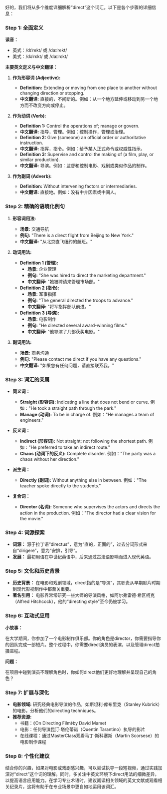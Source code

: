 好的，我们将从多个维度详细解析“direct”这个词汇。以下是各个步骤的详细信息：

### Step 1: 全面定义

**读音：**
- 英式：/dɪˈrekt/ 或 /daɪˈrekt/
- 美式：/dəˈrɛkt/ 或 /daɪˈrɛkt/

**主要英文定义与中文翻译：**

1. **作为形容词 (Adjective):**
   - **Definition:** Extending or moving from one place to another without changing direction or stopping.
   - **中文翻译:** 直接的，不间断的。例如：从一个地方延伸或移动到另一个地方而不改变方向或停止。

2. **作为动词 (Verb):**
   - **Definition 1:** Control the operations of; manage or govern.
   - **中文翻译:** 指导，管理。例如：控制操作，管理或治理。
   - **Definition 2:** Give (someone) an official order or authoritative instruction.
   - **中文翻译:** 指挥，指令。例如：给予某人正式命令或权威性指示。
   - **Definition 3:** Supervise and control the making of (a film, play, or similar production).
   - **中文翻译:** 导演。例如：监督和控制电影、戏剧或类似作品的制作。

3. **作为副词 (Adverb):**
   - **Definition:** Without intervening factors or intermediaries.
   - **中文翻译:** 直接地。例如：没有中介因素或中间人。

### Step 2: 精确的语境化例句

1. **形容词用法:**
   - **场景:** 交通导航
   - **例句:** "There is a direct flight from Beijing to New York."
   - **中文翻译:** "从北京直飞纽约的航班。"

2. **动词用法:**
   - **Definition 1 (管理):** 
     - **场景:** 企业管理
     - **例句:** "She was hired to direct the marketing department."
     - **中文翻译:** "她被聘请来管理市场部。"
   - **Definition 2 (指令):**
     - **场景:** 军事指挥
     - **例句:** "The general directed the troops to advance."
     - **中文翻译:** "将军指挥部队前进。"
   - **Definition 3 (导演):**
     - **场景:** 电影制作
     - **例句:** "He directed several award-winning films."
     - **中文翻译:** "他导演了几部获奖电影。"
   
3. **副词用法:**
   - **场景:** 商务沟通
   - **例句:** "Please contact me direct if you have any questions."
   - **中文翻译:** "如果您有任何问题，请直接联系我。"

### Step 3: 词汇的亲属

- **同义词：**
  - **Straight (形容词):** Indicating a line that does not bend or curve. 例如："He took a straight path through the park."
  - **Manage (动词):** To be in charge of. 例如："He manages a team of engineers."

- **反义词：**
  - **Indirect (形容词):** Not straight; not following the shortest path. 例如："He preferred to take an indirect route."
  - **Chaos (动词下的反义):** Complete disorder. 例如："The party was a chaos without her direction."

- **派生词：**
  - **Directly (副词):** Without anything else in between. 例如："The teacher spoke directly to the students."
 
- **复合词：**
  - **Director (名词):** Someone who supervises the actors and directs the action in the production. 例如："The director had a clear vision for the movie."

### Step 4: 词源探索

- **词源：** 源于拉丁语“directus”，意为“直的，正面的”，过去分词形式来自“dirigere”，意为“安排，引导”。
- **发展：** 最初用语在中世纪英语中，后来通过古法语影响而进入现代英语。

### Step 5: 文化和历史背景

- **历史背景：** 在电影和戏剧领域，direct指的是“导演”，其职责从早期默片时期到现代影视制作中都至关重要。
- **著名引用：** 电影界常常研究一些大师的导演风格，如阿尔弗雷德·希区柯克（Alfred Hitchcock），他的“directing style”至今仍被学习。

### Step 6: 互动式应用

**小故事：**

在大学期间，你参加了一个电影制作俱乐部。你的角色是director，你需要指导你的团队完成一部短片。整个过程中，你需要direct演员的表演，以及管理direct拍摄进程。

**问题：**

在项目中碰到演员不理解角色时，你如何direct他们更好地理解并呈现自己的角色？

### Step 7: 扩展与深化

- **电影领域:** 研究经典电影导演的作品，如斯坦利·库布里克（Stanley Kubrick）的电影，分析他们的directing techniques。
- **推荐资源:** 
  - 书籍：《On Directing Film》by David Mamet
  - 电影：任何导演昆汀·塔伦蒂诺（Quentin Tarantino）执导的影片
  - 在线课程：通过MasterClass观看马丁·斯科塞斯（Martin Scorsese）的电影制作课程

### Step 8: 个性化建议

结合你的兴趣，如果对电影或戏剧感兴趣，可以尝试执导一段短视频，通过实践加深对“direct”这个词的理解。同时，多关注中英文环境下direct用法的细微差异，以提高语言应用能力。在学习专业术语时，建议阅读相关领域的英文文献或观看相关纪录片，这将有助于在专业场景中更自如地运用该词汇。